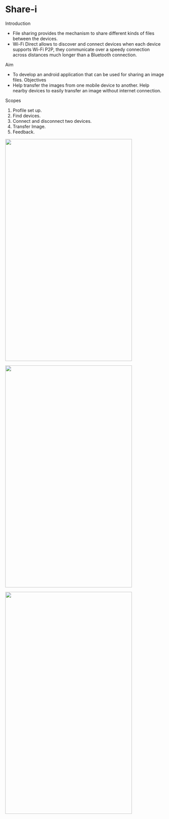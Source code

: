 # Share-i

Introduction
- File sharing provides the mechanism to share different kinds of files
between the devices.
- Wi-Fi Direct allows to discover and connect devices when each device
supports Wi-Fi P2P, they communicate over a speedy connection across
distances much longer than a Bluetooth connection.

Aim
- To develop an android application that can be used for sharing an image files.
Objectives
- Help transfer the images from one mobile device to another.
Help nearby devices to easily transfer an image without internet
connection.

Scopes
1. Profile set up.
2. Find devices.
3. Connect and disconnect two devices.
4. Transfer Image.
5. Feedback.



<a href="#"><img width="400px" height="700px" src="https://user-images.githubusercontent.com/57824653/179677377-afc077ad-e734-458d-923e-619d933e7438.jpg" height="175px"/></a>




<a href="#"><img width="400px" height="700px" src="https://user-images.githubusercontent.com/57824653/179677393-24952e4d-55e3-40db-8375-da65dffdcaba.jpg" height="175px"/></a>




<a href="#"><img width="400px" height="700px" src="https://user-images.githubusercontent.com/57824653/179677398-00fbf359-aec6-4c33-92f6-e562c11d5c1b.jpg" height="175px"/></a>
<!-- 

![IMG_20220719_115252](https://user-images.githubusercontent.com/57824653/179677377-afc077ad-e734-458d-923e-619d933e7438.jpg)
![IMG_20220719_115239](https://user-images.githubusercontent.com/57824653/179677393-24952e4d-55e3-40db-8375-da65dffdcaba.jpg)
![IMG_20220719_115227](https://user-images.githubusercontent.com/57824653/179677398-00fbf359-aec6-4c33-92f6-e562c11d5c1b.jpg)
 -->
